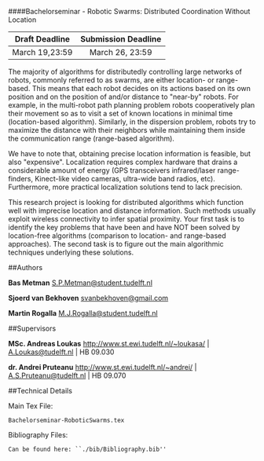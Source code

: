 ####Bachelorseminar - Robotic Swarms: Distributed Coordination Without Location

| Draft Deadline        | Submission Deadline  |
|:---------------------:|:--------------------:|
| March 19,23:59        | March 26, 23:59      |

The majority of algorithms for distributedly controlling large networks of robots, commonly referred to as swarms, are either location- or range-based. This means that each robot decides on its actions based on its own position and on the position of and/or distance to "near-by" robots. For example, in the multi-robot path planning problem robots cooperatively plan their movement so as to visit a set of known locations in minimal time (location-based algorithm). Similarly, in the dispersion problem, robots try to maximize the distance with their neighbors while maintaining them inside the communication range (range-based algorithm). 

We have to note that, obtaining precise location information is feasible, but also "expensive". Localization requires complex hardware that drains a considerable amount of energy (GPS transceivers  infrared/laser range-finders, Kinect-like video cameras, ultra-wide band radios, etc). Furthermore, more practical localization solutions tend to lack precision.

This research project is looking for distributed algorithms which function well with imprecise location and distance information. Such methods usually exploit wireless connectivity to infer spatial proximity. Your first task is to identify the key problems that have been and have NOT been solved by location-free algorithms (comparison to location- and range-based approaches). The second task is to figure out the main algorithmic techniques underlying these solutions. 

##Authors

**Bas Metman** S.P.Metman@student.tudelft.nl

**Sjoerd van Bekhoven** svanbekhoven@gmail.com

**Martin Rogalla** M.J.Rogalla@student.tudelft.nl

##Supervisors

**MSc. Andreas Loukas** http://www.st.ewi.tudelft.nl/~loukasa/ | A.Loukas@tudelft.nl | HB 09.030

**dr. Andrei Pruteanu** http://www.st.ewi.tudelft.nl/~andrei/ | A.S.Pruteanu@tudelft.nl | HB 09.070

##Technical Details

Main Tex File:

    Bachelorseminar-RoboticSwarms.tex
    
Bibliography Files:

    Can be found here: ``./bib/Bibliography.bib'' 


